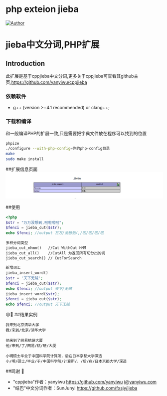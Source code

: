 php exteion jieba 
=================

[![Author](https://img.shields.io/badge/author-@年嵩-blue.svg?style=flat)](http://yanyiwu.com/) 

jieba中文分词,PHP扩展
=====================

## Introduction
此扩展是基于cppjieba中文分词,更多关于cppjieba可查看其github主页,https://github.com/yanyiwu/cppjieba

### 依赖软件
* g++ (version >=4.1 recommended) or clang++;

### 下载和编译

和一般编译PHP的扩展一致,只是需要把字典文件放在程序可以找到的位置

```sh
phpize
./configure --with-php-config=你的php-config目录
make
sudo make install
```

##扩展信息页面
![phpinfo](https://raw.githubusercontent.com/HughNian/php_jieba_ext/master/jieba.png)

##使用
```php
<?php
$str = "万万没想到,啦啦啦啦";
$fenci = jieba_cut($str);
echo $fenci; //output 万万/没想到/,/啦/啦/啦/啦
```
```
多种分词类型
jieba_cut_nhmm()   //Cut WithOut HMM
jieba_cut_all()    //CutAll 为返回所有切分出的词
jieba_cut_search() // CutForSearch
```
```php
新增词汇
jieba_insert_word()
$str = '天下无贼';
$fenci = jieba_cut($str);
echo $fenci; //output 天下/无贼
jieba_insert_word($str);
$fenci = jieba_cut($str);
echo $fenci; //output 天下无贼
```
:smile::clap:
##结果实例
```
我来到北京清华大学
我/来到/北京/清华大学

他来到了网易杭研大厦
他/来到/了/网易/杭/研/大厦

小明硕士毕业于中国科学院计算所，后在日本京都大学深造
小/明/硕士/毕业/于/中国科学院/计算所/，/后/在/日本京都大学/深造
```

##鸣谢 :beers:
* "cppjieba"作者：yanyiwu https://github.com/yanyiwu i@yanyiwu.com
* "结巴"中文分词作者：SunJunyi https://github.com/fxsjy/jieba
